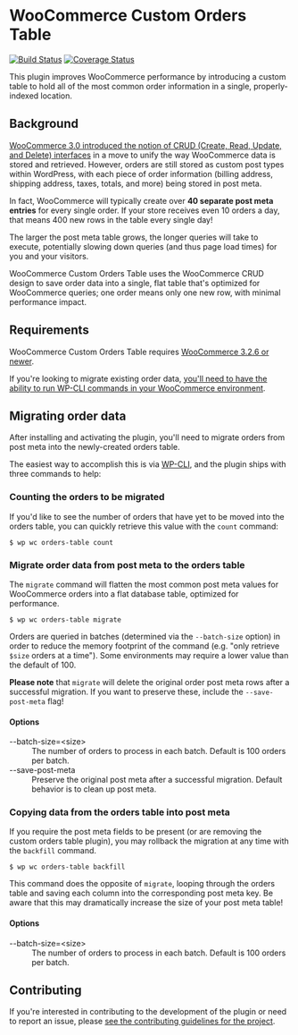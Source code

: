 # WooCommerce Custom Orders Table

[![Build Status](https://travis-ci.org/liquidweb/woocommerce-custom-orders-table.svg?branch=develop)](https://travis-ci.org/liquidweb/woocommerce-custom-orders-table)
[![Coverage Status](https://coveralls.io/repos/github/liquidweb/woocommerce-custom-orders-table/badge.svg?branch=feature%2Fcode-coverage)](https://coveralls.io/github/liquidweb/woocommerce-custom-orders-table?branch=feature%2Fcode-coverage)

This plugin improves WooCommerce performance by introducing a custom table to hold all of the most common order information in a single, properly-indexed location.

## Background

[WooCommerce 3.0 introduced the notion of CRUD (Create, Read, Update, and Delete) interfaces](https://woocommerce.wordpress.com/2016/10/27/the-new-crud-classes-in-woocommerce-2-7/) in a move to unify the way WooCommerce data is stored and retrieved. However, orders are still stored as custom post types within WordPress, with each piece of order information (billing address, shipping address, taxes, totals, and more) being stored in post meta.

In fact, WooCommerce will typically create over **40 separate post meta entries** for every single order. If your store receives even 10 orders a day, that means 400 new rows in the table every single day!

The larger the post meta table grows, the longer queries will take to execute, potentially slowing down queries (and thus page load times) for you and your visitors.

WooCommerce Custom Orders Table uses the WooCommerce CRUD design to save order data into a single, flat table that's optimized for WooCommerce queries; one order means only one new row, with minimal performance impact.

## Requirements

WooCommerce Custom Orders Table requires [WooCommerce 3.2.6 or newer](https://wordpress.org/plugins/woocommerce/).

If you're looking to migrate existing order data, [you'll need to have the ability to run WP-CLI commands in your WooCommerce environment](http://wp-cli.org/).

## Migrating order data

After installing and activating the plugin, you'll need to migrate orders from post meta into the newly-created orders table.

The easiest way to accomplish this is via [WP-CLI](http://wp-cli.org/), and the plugin ships with three commands to help:

### Counting the orders to be migrated

If you'd like to see the number of orders that have yet to be moved into the orders table, you can quickly retrieve this value with the `count` command:

```
$ wp wc orders-table count
```

### Migrate order data from post meta to the orders table

The `migrate` command will flatten the most common post meta values for WooCommerce orders into a flat database table, optimized for performance.

```
$ wp wc orders-table migrate
```

Orders are queried in batches (determined via the `--batch-size` option) in order to reduce the memory footprint of the command (e.g. "only retrieve `$size` orders at a time"). Some environments may require a lower value than the default of 100.

**Please note** that `migrate` will delete the original order post meta rows after a successful migration. If you want to preserve these, include the `--save-post-meta` flag!

#### Options

<dl>
	<dt>--batch-size=&lt;size&gt;</dt>
	<dd>The number of orders to process in each batch. Default is 100 orders per batch.</dd>
	<dt>--save-post-meta</dt>
	<dd>Preserve the original post meta after a successful migration. Default behavior is to clean up post meta.</dd>
</dl>


### Copying data from the orders table into post meta

If you require the post meta fields to be present (or are removing the custom orders table plugin), you may rollback the migration at any time with the `backfill` command.

```
$ wp wc orders-table backfill
```

This command does the opposite of `migrate`, looping through the orders table and saving each column into the corresponding post meta key. Be aware that this may dramatically increase the size of your post meta table!

#### Options

<dl>
	<dt>--batch-size=&lt;size&gt;</dt>
	<dd>The number of orders to process in each batch. Default is 100 orders per batch.</dd>
</dl>

## Contributing

If you're interested in contributing to the development of the plugin or need to report an issue, please [see the contributing guidelines for the project](https://github.com/liquidweb/woocommerce-custom-orders-table/blob/develop/CONTRIBUTING.md).
